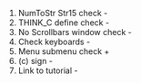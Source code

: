 1. NumToStr Str15 check -
2. THINK_C define check -
3. No Scrollbars window check -
4. Check keyboards -
5. Menu submenu check +
6. (c) sign -
7. Link to tutorial -
